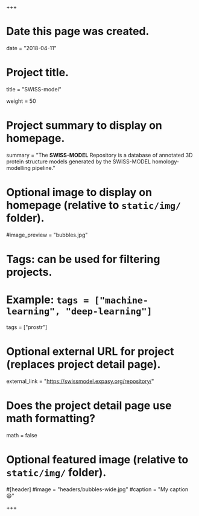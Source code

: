+++
# Date this page was created.
date = "2018-04-11"

# Project title.
title = "SWISS-model"

weight = 50
# Project summary to display on homepage.
summary = "The **SWISS-MODEL** Repository is a database of annotated 3D protein structure models generated by the SWISS-MODEL homology-modelling pipeline."

# Optional image to display on homepage (relative to `static/img/` folder).
#image_preview = "bubbles.jpg"

# Tags: can be used for filtering projects.
# Example: `tags = ["machine-learning", "deep-learning"]`
tags = ["prostr"]

# Optional external URL for project (replaces project detail page).
external_link = "https://swissmodel.expasy.org/repository/"

# Does the project detail page use math formatting?
math = false

# Optional featured image (relative to `static/img/` folder).
#[header]
#image = "headers/bubbles-wide.jpg"
#caption = "My caption :smile:"


+++
